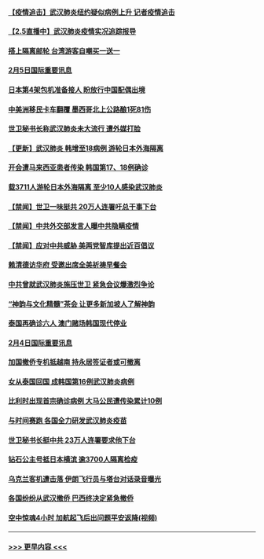 #### [【疫情追击】武汉肺炎纽约疑似病例上升 记者疫情追击](../pages/prog202/a102770000.md?t=02052302) 
#### [【2.5直播中】武汉肺炎疫情实况追踪报导](../pages/prog202/a102769913.md?t=02052302) 
#### [搭上隔离邮轮 台湾游客自嘲买一送一](../pages/prog202/a102769845.md?t=02052302) 
#### [2月5日国际重要讯息](../pages/prog202/a102769821.md?t=02052302) 
#### [日本第4架包机准备接人 盼放行中国配偶出境](../pages/prog202/a102769765.md?t=02052302) 
#### [中美洲移民卡车翻覆 墨西哥北上公路酿1死81伤](../pages/prog202/a102769703.md?t=02052302) 
#### [世卫秘书长称武汉肺炎未大流行 遭外媒打脸](../pages/prog202/a102769679.md?t=02052302) 
#### [【更新】武汉肺炎 韩增至18病例 游轮日本外海隔离](../pages/prog202/a102758911.md?t=02052302) 
#### [开会遭马来西亚患者传染 韩国第17、18例确诊](../pages/prog202/a102769600.md?t=02052302) 
#### [载3711人游轮日本外海隔离 至少10人感染武汉肺炎](../pages/prog202/a102769538.md?t=02052302) 
#### [【禁闻】世卫一味挺共 20万人连署吁总干事下台](../pages/prog202/a102769445.md?t=02052302) 
#### [【禁闻】中共外交部发言人曝中共隐瞒疫情](../pages/prog202/a102769400.md?t=02052302) 
#### [【禁闻】应对中共威胁 美两党智库提出近百倡议](../pages/prog202/a102769357.md?t=02052302) 
#### [赖清德访华府  受邀出席全美祈祷早餐会](../pages/prog202/a102769350.md?t=02052302) 
#### [中共曾就武汉肺炎施压世卫 紧急会议爆激烈争论](../pages/prog202/a102769312.md?t=02052302) 
#### [“神韵与文化精髓”茶会 让更多新加坡人了解神韵](../pages/prog202/a102769286.md?t=02052302) 
#### [泰国再确诊六人 澳门赌场韩国现代停业](../pages/prog202/a102769239.md?t=02052302) 
#### [2月4日国际重要讯息](../pages/prog202/a102768884.md?t=02052302) 
#### [加国撤侨专机抵越南 持永居签证者或可撤离](../pages/prog202/a102768877.md?t=02052302) 
#### [女从泰国回国 成韩国第16例武汉肺炎病例](../pages/prog202/a102768669.md?t=02052302) 
#### [比利时出现首宗确诊病例 大马公民遭传染累计10例](../pages/prog202/a102768824.md?t=02052302) 
#### [与时间赛跑 各国全力研发武汉肺炎疫苗](../pages/prog202/a102768738.md?t=02052302) 
#### [世卫秘书长挺中共 23万人连署要求他下台](../pages/prog202/a102768717.md?t=02052302) 
#### [钻石公主号抵日本横滨 逾3700人隔离检疫](../pages/prog202/a102768714.md?t=02052302) 
#### [乌克兰客机遭击落 伊朗飞行员与塔台对话录音曝光](../pages/prog202/a102768645.md?t=02052302) 
#### [各国纷纷从武汉撤侨 巴西终决定紧急撤侨](../pages/prog202/a102768630.md?t=02052302) 
#### [空中惊魂4小时 加航起飞后出问题平安返降(视频)](../pages/prog202/a102768601.md?t=02052302) 

----
#### [ >>> 更早内容 <<< ](../indexes/prog202-earlier.md)
